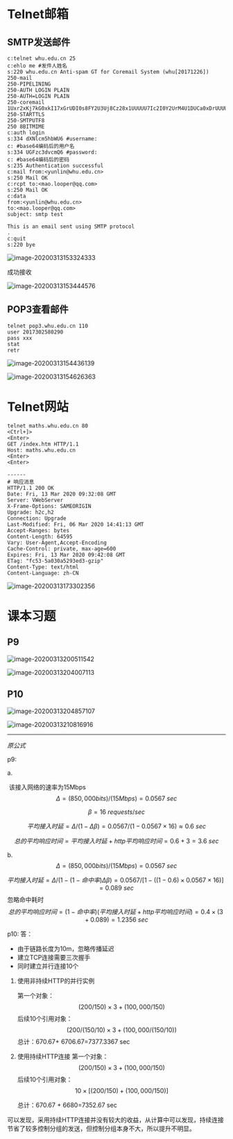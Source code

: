 # Telnet邮箱

## SMTP发送邮件

```shell
c:telnet whu.edu.cn 25
c:ehlo me #发件人姓名
s:220 whu.edu.cn Anti-spam GT for Coremail System (whu[20171226])
250-mail
250-PIPELINING
250-AUTH LOGIN PLAIN
250-AUTH=LOGIN PLAIN
250-coremail 1Uxr2xKj7kG0xkI17xGrUDI0s8FY2U3Uj8Cz28x1UUUUU7Ic2I0Y2UrM4U1DUCa0xDrUUUUj
250-STARTTLS
250-SMTPUTF8
250 8BITMIME
c:auth login
s:334 dXNlcm5hbWU6 #username:
c: #base64编码后的用户名
s:334 UGFzc3dvcmQ6 #password:
c: #base64编码后的密码
s:235 Authentication successful
c:mail from:<yunlin@whu.edu.cn>
s:250 Mail OK
c:rcpt to:<mao.looper@qq.com>
s:250 Mail OK
c:data
from:<yunlin@whu.edu.cn>
to:<mao.looper@qq.com>
subject: smtp test

This is an email sent using SMTP protocol
.
c:quit
s:220 bye
```

![image-20200313153324333](2017302580290-毛云麟.assets/image-20200313153324333.png)

成功接收

![image-20200313153444576](2017302580290-毛云麟.assets/image-20200313153444576.png)

## POP3查看邮件

```
telnet pop3.whu.edu.cn 110
user 2017302580290
pass xxx
stat
retr

```

![image-20200313154436139](2017302580290-毛云麟.assets/image-20200313154436139.png)

![image-20200313154626363](2017302580290-毛云麟.assets/image-20200313154626363.png)

# Telnet网站

```
telnet maths.whu.edu.cn 80
<Ctrl+]>
<Enter>
GET /index.htm HTTP/1.1
Host: maths.whu.edu.cn
<Enter>
<Enter>

------
# 响应消息
HTTP/1.1 200 OK                               
Date: Fri, 13 Mar 2020 09:32:08 GMT                             
Server: VWebServer                                   
X-Frame-Options: SAMEORIGIN                              
Upgrade: h2c,h2   
Connection: Upgrade           
Last-Modified: Fri, 06 Mar 2020 14:41:13 GMT    
Accept-Ranges: bytes                 
Content-Length: 64595                   
Vary: User-Agent,Accept-Encoding    
Cache-Control: private, max-age=600  
Expires: Fri, 13 Mar 2020 09:42:08 GMT 
ETag: "fc53-5a030a5293ed3-gzip"
Content-Type: text/html
Content-Language: zh-CN
```

![image-20200313173302356](2017302580290-毛云麟.assets/image-20200313173302356.png)

# 课本习题

## P9

![image-20200313200511542](2017302580290-毛云麟.assets/image-20200313200511542.png)

![image-20200313204007113](2017302580290-毛云麟.assets/image-20200313204007113.png)

## P10

![image-20200313204857107](2017302580290-毛云麟.assets/image-20200313204857107.png)

![image-20200313210816916](2017302580290-毛云麟.assets/image-20200313210816916.png)

---



*原公式*

p9:

a. 		

​			该接入网络的速率为15Mbps
$$
\Delta = (850,000bits)/(15Mbps)=0.0567 \ sec
$$

$$
\beta = 16 \ requests/sec
$$

$$
平均接入时延=\Delta /(1-\Delta \beta)=0.0567/(1-0.0567\times 16)\approx 0.6\ sec
$$

$$
总的平均响应时间= 平均接入时延 + http平均响应时间 = 0.6+3=3.6\ sec
$$

b. 
$$
\Delta = (850,000bits)/(15Mbps)=0.0567 \ sec
$$

$$
平均接入时延=\Delta /(1- (1-命中率)\Delta \beta)=
0.0567 /[1-((1-0.6)\times 0.0567 \times 16)]=0.089 \ sec
$$
​			忽略命中耗时
$$
总的平均响应时间=(1-命中率) (平均接入时延 + http平均响应时间) =0.4\times (3+0.089)=1.2356\ sec
$$

p10:
答：

- 由于链路长度为10m，忽略传播延迟
- 建立TCP连接需要三次握手
- 同时建立并行连接10个

1. 使用非持续HTTP的并行实例

   第一个对象：
   $$
   (200/150)\times 3+(100,000/150)
   $$
   后续10个引用对象：
   $$
   (200/(150/10)\times 3+(100,000/(150/10))
   $$
   总计：670.67+ 6706.67=7377.3367 sec

2. 使用持续HTTP连接
   第一个对象：
   $$
   (200/150)\times 3+(100,000/150)
   $$
   后续10个引用对象：
   $$
   10\times [(200/150)+(100,000/150)]
   $$
   
   总计：670.67 + 6680=7352.67 sec

可以发现，采用持续HTTP连接并没有较大的收益，从计算中可以发现，持续连接节省了较多控制分组的发送，但控制分组本身不大，所以提升不明显。
